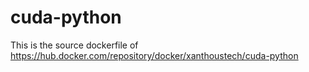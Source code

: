 # cuda-python

This is the source dockerfile of https://hub.docker.com/repository/docker/xanthoustech/cuda-python